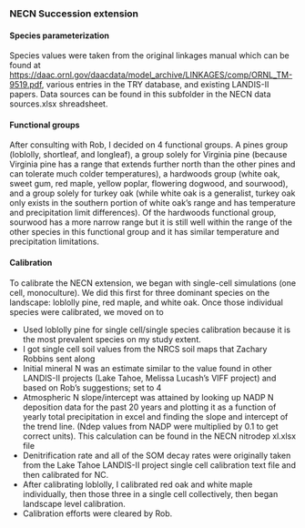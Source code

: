 ### NECN Succession extension

#### Species parameterization
Species values were taken from the original linkages manual which can be found at https://daac.ornl.gov/daacdata/model_archive/LINKAGES/comp/ORNL_TM-9519.pdf, various entries in 
the TRY database, and existing LANDIS-II papers. Data sources can be found in this subfolder in the NECN data sources.xlsx shreadsheet.

#### Functional groups
After consulting with Rob, I decided on 4 functional groups. A pines group (loblolly, shortleaf, and longleaf), a group solely for Virginia pine (because Virginia pine has a 
range that extends further north than the other pines and can tolerate much colder temperatures), a hardwoods group (white oak, sweet gum, red maple, yellow poplar, flowering 
dogwood, and sourwood), and a group solely for turkey oak (while white oak is a generalist, turkey oak only exists in the southern portion of white oak’s range and has temperature 
and precipitation limit differences). Of the hardwoods functional group, sourwood has a more narrow range but it is still well within the range of the other 
species in this functional group and it has similar temperature and precipitation limitations.

#### Calibration
To calibrate the NECN extension, we began with single-cell simulations (one cell, monoculture). We did this first for three dominant species on the landscape: loblolly pine, red 
maple, and white oak. Once those individual species were calibrated, we moved on to 
* Used loblolly pine for single cell/single species calibration because it is the most prevalent species on my study extent.
* I got single cell soil values from the NRCS soil maps that Zachary Robbins sent along
* Initial mineral N was an estimate similar to the value found in other LANDIS-II projects (Lake Tahoe, Melissa Lucash’s VIFF project) and based on Rob’s suggestions; set to 4
* Atmospheric N slope/intercept was attained by looking up NADP N deposition data for the past 20 years and plotting it as a function of yearly total precipitation in excel and 
finding the slope and intercept of the trend line. (Ndep values from NADP were multiplied by 0.1 to get correct units). This calculation can be found in the NECN nitrodep xl.xlsx 
file
* Denitrification rate and all of the SOM decay rates were originally taken from the Lake Tahoe LANDIS-II project single cell calibration text file and then calibrated for NC.
* After calibrating loblolly, I calibrated red oak and white maple individually, then those three in a single cell collectively, then began landscape level calibration. 
* Calibration efforts were cleared by Rob.
